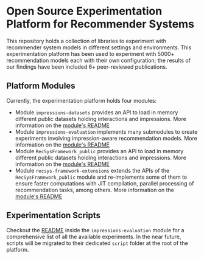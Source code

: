 # Open Source Experimentation Platform for Recommender Systems

This repository holds a collection of libraries to experiment with recommender system models in different settings and environments. This experimentation platform has been used to experiment with 5000+ recommendation models each with their own configuration; the results of our findings have been included 6+ peer-reviewed publications.

## Platform Modules
Currently, the experimentation platform holds four modules:

- Module `impressions-datasets` provides an API to load in memory different public datasets holding interactions and impressions. More information on the [module's README](./impressions-datasets/README.md)  
- Module `impressions-evaluation` implements many submodules to create experiments involving impression-aware recommendation models. More information on the [module's README](./impressions-datasets/README.md)  
- Module `RecSysFramework_public` provides an API to load in memory different public datasets holding interactions and impressions. More information on the [module's README](./RecSysFramework_public/README.md)
- Module `recsys-framework-extensions` extends the APIs of the `RecSysFramework_public` module and re-implements some of them to ensure faster computations with JIT compilation, parallel processing of recommendation tasks, among others. More information on the [module's README](./recsys-framework-extensions/README.md) 

## Experimentation Scripts

Checkout the [README](./impressions-evaluation/README.md) inside the `impressions-evaluation` module for a comprehensive list of all the available experiments. In the near future, scripts will be migrated to their dedicated `script` folder at the root of the platform.